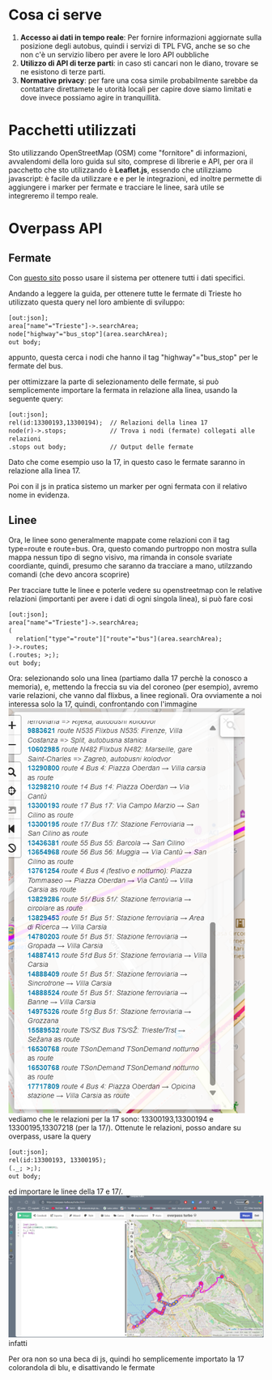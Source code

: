 # Cosa ci serve

1. **Accesso ai dati in tempo reale**: Per fornire informazioni aggiornate sulla posizione degli autobus, quindi i servizi di TPL FVG, anche se so che non c'è un servizio libero per avere le loro API oubbliche 
2. **Utilizzo di API di terze parti**: in caso sti cancari non le diano, trovare se ne esistono di terze parti.
3. **Normative privacy**: per fare una cosa simile probabilmente sarebbe da contattare direttamete le utorità locali per capire dove siamo limitati e dove invece possiamo agire in tranquillità.

# Pacchetti utilizzati

Sto utilizzando OpenStreetMap (OSM) come "fornitore" di informazioni, avvalendomi della loro guida sul sito, comprese di librerie e API, per ora il pacchetto che sto utilizzando è **Leaflet.js**, essendo che utilizziamo javascript: è facile da utilizzare e e per le integrazioni, ed inoltre permette di aggiungere i marker per fermate e tracciare le linee, sarà utile se integreremo il tempo reale.

# Overpass API
## Fermate

Con [questo sito](https://overpass-turbo.eu/index.html) posso usare il sistema per ottenere tutti i dati specifici.

Andando a leggere la guida, per ottenere tutte le fermate di Trieste ho utilizzato questa query nel loro ambiente di sviluppo:
```query 
[out:json];
area["name"="Trieste"]->.searchArea;
node["highway"="bus_stop"](area.searchArea);
out body;
```
appunto, questa cerca i nodi che hanno il tag "highway"="bus_stop" per le fermate del bus.

per ottimizzare la parte di selezionamento delle fermate, si può semplicemente importare la fermata in relazione alla linea, usando la seguente query:
```query 
[out:json];
rel(id:13300193,13300194);  // Relazioni della linea 17
node(r)->.stops;            // Trova i nodi (fermate) collegati alle relazioni
.stops out body;            // Output delle fermate
```
Dato che come esempio uso la 17, in questo caso le fermate saranno in relazione alla linea 17.

Poi con il js in pratica sistemo un marker per ogni fermata con il relativo nome in evidenza.

## Linee

Ora, le linee sono generalmente mappate come relazioni con il tag type=route e route=bus. Ora, questo comando purtroppo non mostra sulla mappa nessun tipo di segno visivo, ma rimanda in console svariate coordiante, quindi, presumo che saranno da tracciare a mano, utilzzando comandi (che devo ancora scoprire)

Per tracciare tutte le linee e poterle vedere su openstreetmap con le relative relazioni (importanti per avere i dati di ogni singola linea), si può fare cosi
```query 
[out:json];
area["name"="Trieste"]->.searchArea;
(
  relation["type"="route"]["route"="bus"](area.searchArea);
)->.routes;
(.routes; >;);
out body;
```

Ora: selezionando solo una linea (partiamo dalla 17 perchè la conosco a memoria), e, mettendo la freccia su via del coroneo (per esempio), avremo varie relazioni, che vanno dal flixbus, a linee regionali. Ora ovviamente a noi interessa solo la 17, quindi, confrontando con l'immagine
![alt text](image.png)
vediamo che le relazioni per la 17 sono: 13300193,13300194 e 13300195,13307218 (per la 17/).
Ottenute le relazioni, posso andare su overpass, usare la query
```query 
[out:json];
rel(id:13300193, 13300195);
(._; >;);
out body;
```
ed importare le linee della 17 e 17/.
![alt text](image-1.png) infatti

Per ora non so una beca di js, quindi ho semplicemente importato la 17 colorandola di blu,  e disattivando le fermate